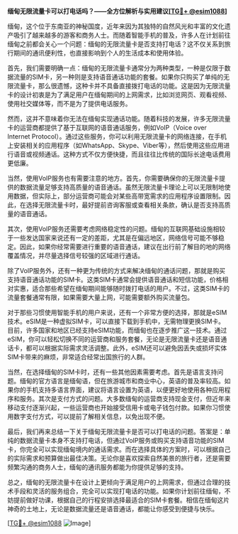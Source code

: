 **缅甸无限流量卡可以打电话吗？——全方位解析与实用建议[[TG💪+ @esim1088](https://t.me/s/esim1088)]**

缅甸，这个位于东南亚的神秘国度，近年来因为其独特的自然风光和丰富的文化遗产吸引了越来越多的游客和商务人士。而随着智能手机的普及，许多人在计划前往缅甸之前都会关心一个问题：缅甸的无限流量卡是否支持打电话？这不仅关系到旅行期间的通讯便利性，也直接影响到个人的生活成本和使用体验。

首先，我们需要明确一点：缅甸的无限流量卡通常分为两种类型，一种是仅限于数据流量的SIM卡，另一种则是支持语音通话功能的套餐。如果你只购买了单纯的无限流量卡，那么很遗憾，这种卡并不具备直接拨打电话的功能。这是因为无限流量卡的设计初衷是为了满足用户在缅甸期间的上网需求，比如浏览网页、观看视频、使用社交媒体等，而不是为了提供电话服务。

然而，这并不意味着你无法在缅甸实现通话功能。随着科技的发展，许多无限流量卡的运营商都提供了基于互联网的语音通话服务，例如VoIP（Voice over Internet Protocol）。通过这些服务，你可以利用无限流量卡的网络连接，在手机上安装相关的应用程序（如WhatsApp、Skype、Viber等），然后使用这些应用进行语音或视频通话。这种方式不仅方便快捷，而且往往比传统的国际长途电话费用更低廉。

当然，使用VoIP服务也有需要注意的地方。首先，你需要确保你的无限流量卡提供的数据流量足够支持高质量的语音通话。虽然无限流量卡理论上可以无限制地使用数据，但实际上，部分运营商可能会对某些高带宽需求的应用程序设置限制。因此，在选择无限流量卡时，最好提前咨询客服或查看相关条款，确认是否支持高质量的语音通话。

其次，使用VoIP服务还需要考虑网络稳定性的问题。缅甸的互联网基础设施相较于一些发达国家来说还有一定的差距，尤其是在偏远地区，网络信号可能不够稳定。因此，如果你经常需要进行重要的语音通话，建议在出行前了解目的地的网络覆盖情况，并尽量选择信号较强的区域进行通话。

除了VoIP服务外，还有一种更为传统的方式来解决缅甸的通话问题，那就是购买支持语音通话功能的SIM卡。这类SIM卡通常会提供语音通话和短信功能，价格相对实惠，适合那些希望在缅甸期间能够随时拨打电话的用户。不过，这类SIM卡的流量套餐通常有限，如果需要大量上网，可能需要额外购买流量包。

对于那些习惯使用智能手机的用户来说，还有一个非常方便的选择，那就是eSIM技术。eSIM是一种虚拟SIM卡，可以直接下载到手机中，无需物理更换SIM卡。目前，许多国家和地区已经支持eSIM功能，而缅甸也在逐步推广这一技术。通过eSIM，你可以轻松切换不同的运营商和服务套餐，无论是无限流量卡还是语音通话卡，都可以根据实际需求灵活调整。此外，eSIM还可以避免因丢失或损坏实体SIM卡带来的麻烦，非常适合经常出国旅行的人群。

当然，在选择缅甸的SIM卡时，还有一些其他因素需要考虑。首先是语言支持问题。缅甸的官方语言是缅甸语，但在旅游城市和商业中心，英语的普及率较高。如果你的手机支持多语言界面，建议将语言设置为英语，以便更好地使用各种应用程序和服务。其次是支付方式的问题。大多数缅甸的运营商支持现金支付，但近年来移动支付逐渐兴起，一些运营商也开始接受信用卡或电子钱包付款。如果你习惯使用数字支付方式，可以提前了解相关信息，以免出现不便。

最后，我们再来总结一下关于缅甸无限流量卡是否可以打电话的问题。答案是：单纯的数据流量卡本身不支持打电话，但通过VoIP服务或购买支持语音功能的SIM卡，你完全可以实现缅甸境内的通话需求。而在选择具体的方案时，可以根据自己的实际需求和预算做出最佳决策。无论你是喜欢探索自然美景的旅行者，还是需要频繁沟通的商务人士，缅甸的通讯服务都能为你提供足够的支持。

总之，缅甸的无限流量卡在设计上更倾向于满足用户的上网需求，但通过合理的技术手段和灵活的服务组合，完全可以实现打电话的功能。如果你计划前往缅甸，不妨提前做好功课，根据自己的行程安排选择最适合的SIM卡套餐。相信在缅甸这片神奇的土地上，无论是数据流量还是语音通话，都能让你感受到便捷与快乐。

[[TG💪+ @esim1088](https://t.me/s/esim1088) ![Image](https://i.postimg.cc/4NQfJmqS/Snipaste-2025-05-13-00-14-12.png)]